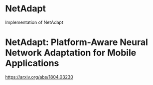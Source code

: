 # NetAdapt
Implementation of NetAdapt

# NetAdapt: Platform-Aware Neural Network Adaptation for Mobile Applications
https://arxiv.org/abs/1804.03230
